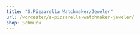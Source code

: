```yaml
---
title: "S.Pizzarella Watchmaker/Jeweler"
url: /worcester/s-pizzarella-watchmaker-jeweler/
shop: Schmuck
---
```

